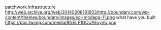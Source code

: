 patchwork infrastructure http://web.archive.org/web/20140208181903/http://boundary.com/wp-content/themes/boundary/images/sol-modapp-11.png
what have you built https://pbs.twimg.com/media/BNELF1GCUAExynU.png
